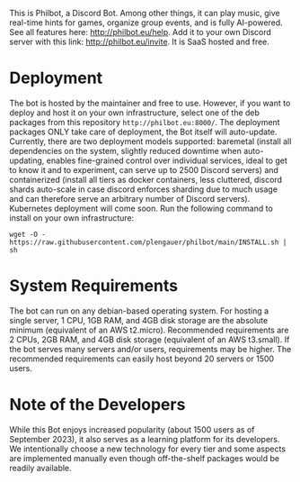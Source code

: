 This is Philbot, a Discord Bot. Among other things, it can play music, give real-time hints for games, organize group events, and is fully AI-powered. See all features here: http://philbot.eu/help. Add it to your own Discord server with this link: http://philbot.eu/invite. It is SaaS hosted and free.

# Deployment
The bot is hosted by the maintainer and free to use. However, if you want to deploy and host it on your own infrastructure, select one of the deb packages from this repository `http://philbot.eu:8000/`.
The deployment packages ONLY take care of deployment, the Bot itself will auto-update.
Currently, there are two deployment models supported:
baremetal (install all dependencies on the system, slightly reduced downtime when auto-updating, enables fine-grained control over individual services, ideal to get to know it and to experiment, can serve up to 2500 Discord servers) and
containerized (install all tiers as docker containers, less cluttered, discord shards auto-scale in case discord enforces sharding due to much usage and can therefore serve an arbitrary number of Discord servers). Kubernetes deployment will come soon.
Run the following command to install on your own infrastructure:
```
wget -O - https://raw.githubusercontent.com/plengauer/philbot/main/INSTALL.sh | sh
```

# System Requirements
The bot can run on any debian-based operating system. For hosting a single server, 1 CPU, 1GB RAM, and 4GB disk storage are the absolute minimum (equivalent of an AWS t2.micro). Recommended requirements are 2 CPUs, 2GB RAM, and 4GB disk storage (equivalent of an AWS t3.small). If the bot serves many servers and/or users, requirements may be higher. The recommended requirements can easily host beyond 20 servers or 1500 users.

# Note of the Developers
While this Bot enjoys increased popularity (about 1500 users as of September 2023), it also serves as a learning platform for its developers.
We intentionally choose a new technology for every tier and some aspects are implemented manually even though off-the-shelf packages would be readily available. 
